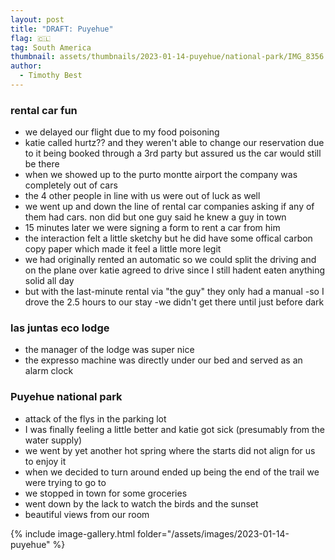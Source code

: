 ```yaml
---
layout: post
title: "DRAFT: Puyehue"
flag: 🇨🇱
tag: South America
thumbnail: assets/thumbnails/2023-01-14-puyehue/national-park/IMG_8356.jpg
author:
  - Timothy Best
---
```


### rental car fun

- we delayed our flight due to my food poisoning
- katie called hurtz?? and they weren't able to change our reservation due to it being booked through a 3rd party but assured us the car would still be there
- when we showed up to the purto montte airport the company was completely out of cars
- the 4 other people in line with us were out of luck as well
- we went up and down the line of rental car companies asking if any of them had cars. non did but one guy said he knew a guy in town
- 15 minutes later we were signing a form to rent a car from him
- the interaction felt a little sketchy but he did have some offical carbon copy paper which made it feel a little more legit
- we had originally rented an automatic so we could split the driving and on the plane over katie agreed to drive since I still hadent eaten anything solid all day
- but with the last-minute rental via "the guy" they only had a manual
  -so I drove the 2.5 hours to our stay
  -we didn't get there until just before dark

### las juntas eco lodge

- the manager of the lodge was super nice
- the expresso machine was directly under our bed and served as an alarm clock

### Puyehue national park

- attack of the flys in the parking lot
- I was finally feeling a little better and katie got sick (presumably from the water supply)
- we went by yet another hot spring where the starts did not align for us to enjoy it
- when we decided to turn around ended up being the end of the trail we were trying to go to
- we stopped in town for some groceries
- went down by the lack to watch the birds and the sunset
- beautiful views from our room

{% include image-gallery.html folder="/assets/images/2023-01-14-puyehue" %}

